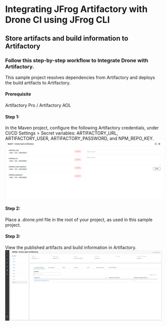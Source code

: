 # Integrating JFrog Artifactory with Drone CI using JFrog CLI
## Store artifacts and build information to Artifactory
### Follow this step-by-step workflow to Integrate Drone with Artifactory.
This sample project resolves dependencies from Artifactory and deploys the build artifacts to Artifactory.
#### Prerequisite
Artifactory Pro / Artifactory AOL  

#### Step 1:
In the Maven project, configure the following Artifactory credentials, under CI/CD Settings > Secret variables: ARTIFACTORY_URL, ARTIFACTORY_USER, ARTIFACTORY_PASSWORD, and NPM_REPO_KEY.
![screenshot](img/ScreenShot1.png)

#### Step 2:
Place a .drone.yml file in the root of your project, as used in this sample project.

#### Step 3:
View the published artifacts and build information in Artifactory.
![screenshot](img/ScreenShot2.png)



